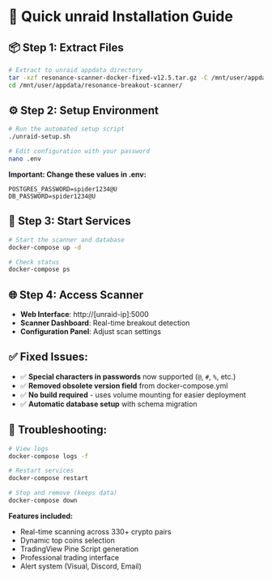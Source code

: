# 🐳 Quick unraid Installation Guide

## 📦 Step 1: Extract Files
```bash
# Extract to unraid appdata directory
tar -xzf resonance-scanner-docker-fixed-v12.5.tar.gz -C /mnt/user/appdata/
cd /mnt/user/appdata/resonance-breakout-scanner/
```

## ⚙️ Step 2: Setup Environment
```bash
# Run the automated setup script
./unraid-setup.sh

# Edit configuration with your password
nano .env
```

**Important: Change these values in .env:**
```env
POSTGRES_PASSWORD=spider1234@U
DB_PASSWORD=spider1234@U
```

## 🚀 Step 3: Start Services
```bash
# Start the scanner and database
docker-compose up -d

# Check status
docker-compose ps
```

## 🌐 Step 4: Access Scanner
- **Web Interface**: http://[unraid-ip]:5000
- **Scanner Dashboard**: Real-time breakout detection
- **Configuration Panel**: Adjust scan settings

## ✅ Fixed Issues:
- ✅ **Special characters in passwords** now supported (`@`, `#`, `%`, etc.)
- ✅ **Removed obsolete version field** from docker-compose.yml
- ✅ **No build required** - uses volume mounting for easier deployment
- ✅ **Automatic database setup** with schema migration

## 🔧 Troubleshooting:
```bash
# View logs
docker-compose logs -f

# Restart services
docker-compose restart

# Stop and remove (keeps data)
docker-compose down
```

**Features included:**
- Real-time scanning across 330+ crypto pairs
- Dynamic top coins selection
- TradingView Pine Script generation
- Professional trading interface
- Alert system (Visual, Discord, Email)